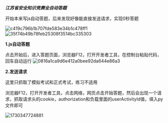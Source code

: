 ___江苏省安全知识竞赛全自动答题___


开始本来写js自动答题，后来发现好像能直接发送请求，实现0秒答题

![c419c796b1b707fde583e34b1c478ff1](https://github.com/user-attachments/assets/0febebd7-f787-4af4-a671-a3d6fedab4bd)
![35f74b49b78feb25308f3514bc335303](https://github.com/user-attachments/assets/520b4309-0cf1-49b9-b573-7c5ba0ef583a)



**1.js自动答题**

点击开始后，进入答题页面，浏览器F12，打开开发者工具，在控制台粘贴代码，回车自动运行
![0816a1ca9d6e412a0bee92da644e86a3](https://github.com/user-attachments/assets/83053169-bbd1-4ea1-9ced-daee63575d10)

**2.发送请求**

这里只抓取了模拟考试和正式考试，练习不适用

浏览器F12，打开开发者工具，点击网络，网页点击开始答题，然后会出现一个请求，抓取请求头的cookie，authorization和负载里面的userActivityId值，填入py文件即可

![1730347724881](https://github.com/user-attachments/assets/4b6d7046-2af5-4b4a-ba40-377516da7fcb)

